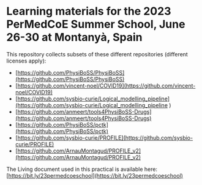 # Learning materials for the 2023 PerMedCoE Summer School, June 26-30 at Montanyà, Spain

This repository collects subsets of these different repositories (different licenses apply):
- [https://github.com/PhysiBoSS/PhysiBoSS](https://github.com/PhysiBoSS/PhysiBoSS)
- [https://github.com/vincent-noel/COVID19](https://github.com/vincent-noel/COVID19)
- [https://github.com/sysbio-curie/Logical_modelling_pipeline](https://github.com/sysbio-curie/Logical_modelling_pipeline
)
- [https://github.com/anmeert/tools4PhysiBoSS-Drugs](https://github.com/anmeert/tools4PhysiBoSS-Drugs)
- [https://github.com/PhysiBoSS/pctk](https://github.com/PhysiBoSS/pctk)
- [https://github.com/sysbio-curie/PROFILE](https://github.com/sysbio-curie/PROFILE)
- [https://github.com/ArnauMontagud/PROFILE_v2](https://github.com/ArnauMontagud/PROFILE_v2)

The Living document used in this practical is available here:[https://bit.ly/23permedcoeschool](https://bit.ly/23permedcoeschool)